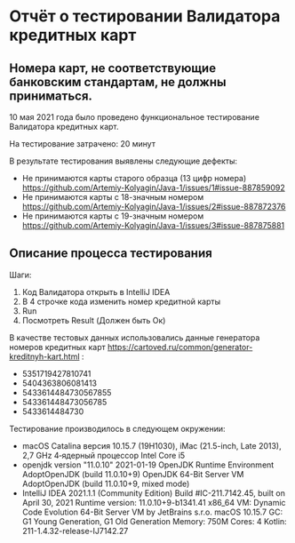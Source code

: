# Отчёт о тестировании Валидатора кредитных карт

## Номера карт, не соответствующие банковским стандартам, не должны приниматься.

10 мая 2021 года было проведено функциональное тестирование Валидатора кредитных карт.

На тестирование затрачено: 20 минут

В результате тестирования выявлены следующие дефекты:
* Не принимаются карты старого образца (13 цифр номера) https://github.com/Artemiy-Kolyagin/Java-1/issues/1#issue-887859092
* Не принимаются карты с 18-значным номером https://github.com/Artemiy-Kolyagin/Java-1/issues/2#issue-887872376
* Не принимаются карты с 19-значным номером https://github.com/Artemiy-Kolyagin/Java-1/issues/3#issue-887875881

## Описание процесса тестирования
Шаги:
1. Код Валидатора открыть в IntelliJ IDEA
2. В 4 строчке кода изменить номер кредитной карты
3. Run
4. Посмотреть Result (Должен быть Ок)


В качестве тестовых данных использовались данные генератора номеров кредитных карт https://cartoved.ru/common/generator-kreditnyh-kart.html :
* 5351719427810741
* 5404363806081413
* 5433614484730567855
* 543361448473056785
* 5433614484730

Тестирование производилось в следующем окружении:
* macOS Catalina версия 10.15.7 (19H1030), iMac (21.5-inch, Late 2013), 2,7 GHz 4‑ядерный процессор Intel Core i5
* openjdk version "11.0.10" 2021-01-19
OpenJDK Runtime Environment AdoptOpenJDK (build 11.0.10+9)
OpenJDK 64-Bit Server VM AdoptOpenJDK (build 11.0.10+9, mixed mode)
* IntelliJ IDEA 2021.1.1 (Community Edition)
Build #IC-211.7142.45, built on April 30, 2021
Runtime version: 11.0.10+9-b1341.41 x86_64
VM: Dynamic Code Evolution 64-Bit Server VM by JetBrains s.r.o.
macOS 10.15.7
GC: G1 Young Generation, G1 Old Generation
Memory: 750M
Cores: 4
Kotlin: 211-1.4.32-release-IJ7142.27
